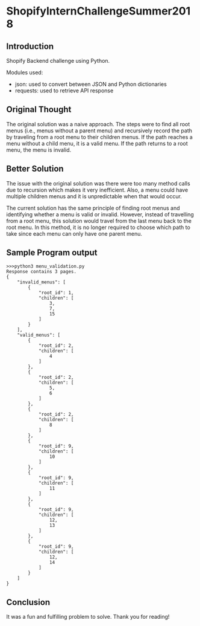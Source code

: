 # ShopifyInternChallengeSummer2018

## Introduction

Shopify Backend challenge using Python. 

Modules used: 

- json: used to convert between JSON and Python dictionaries
- requests: used to retrieve API response

## Original Thought

The original solution was a naive approach. The steps were to find all root menus (i.e., menus without a parent menu) and recursively record the path by traveling from a root menu to their children menus. If the path reaches a menu without a child menu, it is a valid menu. If the path returns to a root menu, the menu is invalid.

## Better Solution

The issue with the original solution was there were too many method calls due to recursion which makes it very inefficient. 
Also, a menu could have multiple children menus and it is unpredictable when that would occur. 

The current solution has the same principle of finding root menus and identifying whether a menu is valid or invalid.
However, instead of travelling from a root menu, this solution would travel from the last menu back to the root menu. In this method, it is no longer required to choose which path to take since each menu can only have one parent menu. 

## Sample Program output
```
>>>python3 menu_validation.py
Response contains 3 pages.
{
    "invalid_menus": [
        {
            "root_id": 1,
            "children": [
                3,
                7,
                15
            ]
        }
    ],
    "valid_menus": [
        {
            "root_id": 2,
            "children": [
                4
            ]
        },
        {
            "root_id": 2,
            "children": [
                5,
                6
            ]
        },
        {
            "root_id": 2,
            "children": [
                8
            ]
        },
        {
            "root_id": 9,
            "children": [
                10
            ]
        },
        {
            "root_id": 9,
            "children": [
                11
            ]
        },
        {
            "root_id": 9,
            "children": [
                12,
                13
            ]
        },
        {
            "root_id": 9,
            "children": [
                12,
                14
            ]
        }
    ]
}
```

## Conclusion

It was a fun and fulfilling problem to solve. Thank you for reading!
